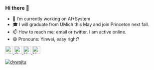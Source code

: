### Hi there 👋

<!--
**dywsjtu/dywsjtu** is a ✨ _special_ ✨ repository because its `README.md` (this file) appears on your GitHub profile.

Here are some ideas to get you started:
-->

- 🔭 I’m currently working on AI+System
- 🎓 I will graduate from UMich this May and join Princeton next fall.
- 📫 How to reach me: email or twitter. I am active online.
- 😄 Pronouns: Yinwei, easy right?


<p> 
  <a href="https://github.com/dywsjtu?tab=followers"> <img src="https://img.shields.io/github/followers/dywsjtu?label=Followers&style=plastic" height="25px" alt="github follow" /> </a>
  <a href="https://scholar.google.com/citations?user=GSgb0LgAAAAJ&hl"><img src="https://img.shields.io/badge/scholar-4385FE.svg?&style=plastic&logo=google-scholar&logoColor=white" alt="Google Scholar" height="25px"> </a>
  <a href="https://twitter.com/dai_yinwei"> <img src="https://img.shields.io/twitter/follow/dai_yinwei?color=%23f&logo=twitter&style=plastic"  height="25px" alt="Yinwei Dai's Twitter"> </a>
  <a href="https://www.zhihu.com/people/dai-yin-wei-24"> <img src="https://img.shields.io/badge/Zhihu-Calpico-blue&logo=Zhihu&style=plastic"  height="25px" alt="Yinwei Dai's Zhihu"> </a>
</p>


<p align="left"> <a href="https://github.com/ryo-ma/github-profile-trophy"><img src="https://github-profile-trophy.vercel.app/?username=dywsjtu&margin-w=5&row=1&column=5" alt="dywsjtu" /></a> </p>
